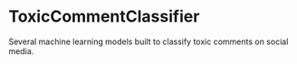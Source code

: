 # ToxicCommentClassifier
Several machine learning models built to classify toxic comments on social media.
